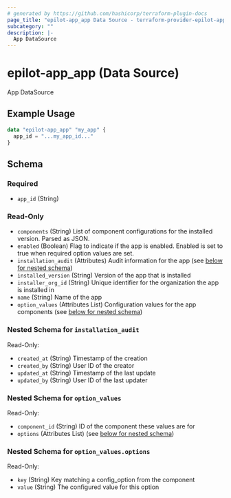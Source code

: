 ```yaml
---
# generated by https://github.com/hashicorp/terraform-plugin-docs
page_title: "epilot-app_app Data Source - terraform-provider-epilot-app"
subcategory: ""
description: |-
  App DataSource
---
```


# epilot-app_app (Data Source)

App DataSource

## Example Usage

```terraform
data "epilot-app_app" "my_app" {
  app_id = "...my_app_id..."
}
```

<!-- schema generated by tfplugindocs -->
## Schema

### Required

- `app_id` (String)

### Read-Only

- `components` (String) List of component configurations for the installed version. Parsed as JSON.
- `enabled` (Boolean) Flag to indicate if the app is enabled. Enabled is set to true when required option values are set.
- `installation_audit` (Attributes) Audit information for the app (see [below for nested schema](#nestedatt--installation_audit))
- `installed_version` (String) Version of the app that is installed
- `installer_org_id` (String) Unique identifier for the organization the app is installed in
- `name` (String) Name of the app
- `option_values` (Attributes List) Configuration values for the app components (see [below for nested schema](#nestedatt--option_values))

<a id="nestedatt--installation_audit"></a>
### Nested Schema for `installation_audit`

Read-Only:

- `created_at` (String) Timestamp of the creation
- `created_by` (String) User ID of the creator
- `updated_at` (String) Timestamp of the last update
- `updated_by` (String) User ID of the last updater


<a id="nestedatt--option_values"></a>
### Nested Schema for `option_values`

Read-Only:

- `component_id` (String) ID of the component these values are for
- `options` (Attributes List) (see [below for nested schema](#nestedatt--option_values--options))

<a id="nestedatt--option_values--options"></a>
### Nested Schema for `option_values.options`

Read-Only:

- `key` (String) Key matching a config_option from the component
- `value` (String) The configured value for this option
